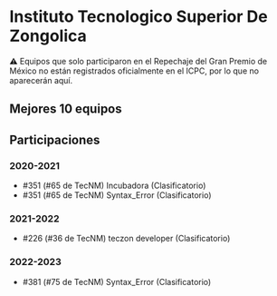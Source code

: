 # Instituto Tecnologico Superior De Zongolica

:warning: Equipos que solo participaron en el Repechaje del Gran Premio de México no están registrados oficialmente en el ICPC, por lo que no aparecerán aquí.

## Mejores 10 equipos


## Participaciones

### 2020-2021

- #351 (#65 de TecNM) Incubadora (Clasificatorio)
- #351 (#65 de TecNM) Syntax_Error (Clasificatorio)

### 2021-2022

- #226 (#36 de TecNM) teczon developer (Clasificatorio)

### 2022-2023

- #381 (#75 de TecNM) Syntax_Error (Clasificatorio)



